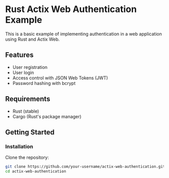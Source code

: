 # Rust Actix Web Authentication Example

This is a basic example of implementing authentication in a web application using Rust and Actix Web.

## Features

- User registration
- User login
- Access control with JSON Web Tokens (JWT)
- Password hashing with bcrypt

## Requirements

- Rust (stable)
- Cargo (Rust's package manager)

## Getting Started

### Installation

Clone the repository:

```bash
git clone https://github.com/your-username/actix-web-authentication.git
cd actix-web-authentication
